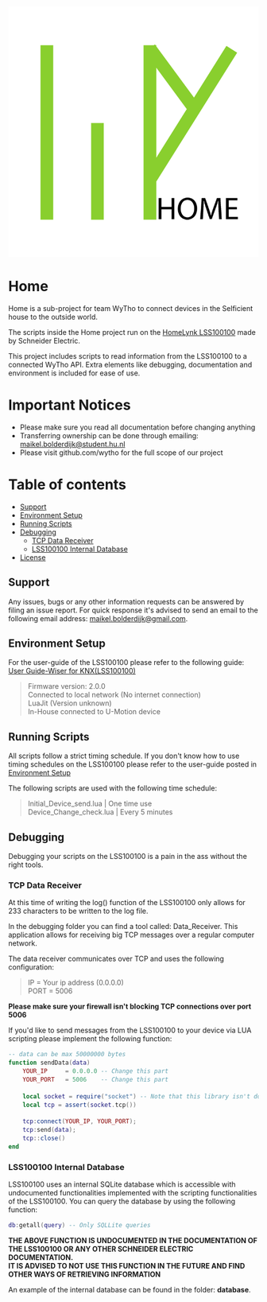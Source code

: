 
![Hometho](https://github.com/WyTho/Home/blob/master/misc/images/HomeTho.png "HomeTho Logo")
# Home
Home is a sub-project for team WyTho to connect devices in the Selficient house to the outside world.

The scripts inside the Home project run on the [HomeLynk LSS100100](https://www.schneider-electric.com/en/product/LSS100100/wiser-for-knx-logic-controller/) made by Schneider Electric.

This project includes scripts to read information from the LSS100100 to a connected WyTho API. Extra elements like debugging, documentation and environment is included for ease of use.

# Important Notices
 * Please make sure you read all documentation before changing anything
 * Transferring ownership can be done through emailing: maikel.bolderdijk@student.hu.nl
 * Please visit github.com/wytho for the full scope of our project

# Table of contents
* [Support](#Support)
* [Environment Setup](#Environment-setup)
* [Running Scripts](#Running-scripts)
* [Debugging](#Debugging)
    - [TCP Data Receiver](#TCP-Data-Receiver)
    - [LSS100100 Internal Database](#LSS100100-internal-database)
* [License](#License)

## Support
Any issues, bugs or any other information requests can be answered by filing an issue report. For quick response it's advised to send an email to the following email address: [maikel.bolderdijk@gmail.com](mailto:maikel.bolderdijk@student.hu.nl).

## Environment Setup
For the user-guide of the LSS100100 please refer to the following guide: [User Guide-Wiser for KNX(LSS100100)](http://download.schneider-electric.com/files?p_enDocType=User+guide&p_File_Name=AR1740_EdI_User_Wiser_for_KNX_EN.pdf&p_Doc_Ref=AR1740_EdI_EN)

> Firmware version: 2.0.0 <br/>
> Connected to local network (No internet connection)<br/>
> LuaJit (Version unknown)<br/>
> In-House connected to U-Motion device

## Running Scripts
All scripts follow a strict timing schedule. If you don't know how to use timing schedules on the LSS100100 please refer to the user-guide posted in [Environment Setup](Environment-Setup)

The following scripts are used with the following time schedule:
> Initial_Device_send.lua | One time use <br/>
> Device_Change_check.lua | Every 5 minutes

## Debugging
Debugging your scripts on the LSS100100 is a pain in the ass without the right tools. <br/>

### TCP Data Receiver
At this time of writing the log() function of the LSS100100 only allows for 233 characters to be written to the log file. <br/>

In the debugging folder you can find a tool called: Data_Receiver. This application allows for receiving big TCP messages over a regular computer network.

The data receiver communicates over TCP and uses the following configuration:
> IP = Your ip address (0.0.0.0) <br/>
> PORT = 5006

__Please make sure your firewall isn't blocking TCP connections over port 5006__

If you'd like to send messages from the LSS100100 to your device via LUA scripting please implement the following function:

```LUA
-- data can be max 50000000 bytes
function sendData(data)
    YOUR_IP     = 0.0.0.0 -- Change this part
    YOUR_PORT   = 5006    -- Change this part

    local socket = require("socket") -- Note that this library isn't documented anywhere at this point of time
    local tcp = assert(socket.tcp())

    tcp:connect(YOUR_IP, YOUR_PORT);
    tcp:send(data);
    tcp::close()
end
```

### LSS100100 Internal Database
LSS100100 uses an internal SQLite database which is accessible with undocumented functionalities implemented with the scripting functionalities of the LSS100100. You can query the database by using the following function:

```LUA
db:getall(query) -- Only SQLLite queries
```

__THE ABOVE FUNCTION IS UNDOCUMENTED IN THE DOCUMENTATION OF THE LSS100100 OR ANY OTHER SCHNEIDER ELECTRIC DOCUMENTATION.__<br/>
__IT IS ADVISED TO NOT USE THIS FUNCTION IN THE FUTURE AND FIND OTHER WAYS OF RETRIEVING INFORMATION__

An example of the internal database can be found in the folder: __database__.

